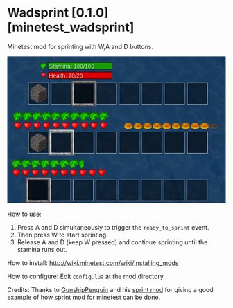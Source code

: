# Wadsprint [0.1.0] [minetest_wadsprint] 

Minetest mod for sprinting with W,A and D buttons.

![Wadsprint](/screenshots/wadsprint_screenshots.png?raw=true "Wadsprint mod screenshots")

How to use:
1. Press A and D simultaneously to trigger the `ready_to_sprint` event. 
2. Then press W to start sprinting.
3. Release A and D (keep W pressed) and continue sprinting until the stamina runs out.

How to install:
http://wiki.minetest.com/wiki/Installing_mods

How to configure:
Edit `config.lua` at the mod directory.

Credits:
Thanks to [GunshipPenguin](https://github.com/GunshipPenguin) and his [sprint mod](https://github.com/GunshipPenguin/sprint) for giving a good example of how sprint mod for minetest can be done.